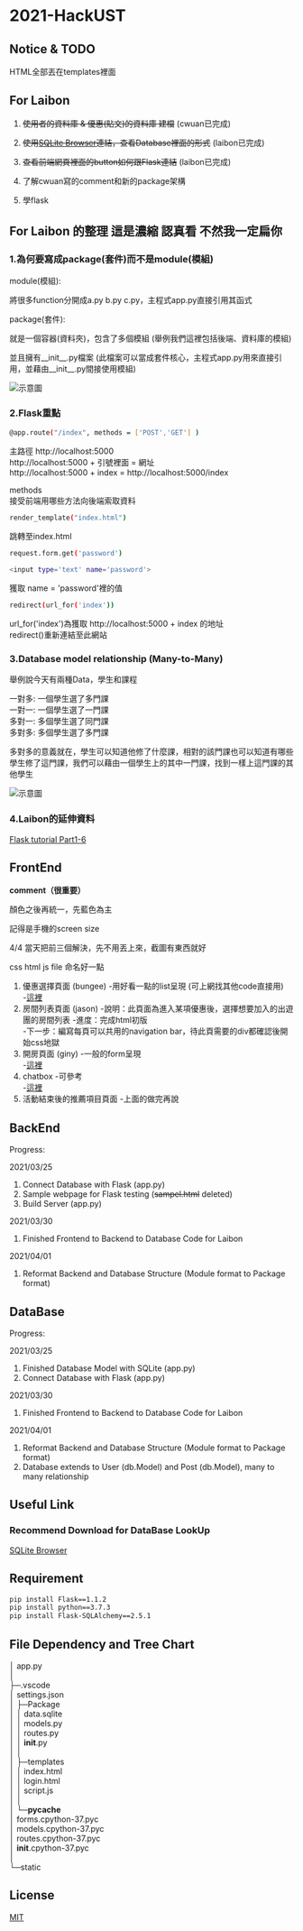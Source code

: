 # 2021-HackUST

## Notice & TODO


HTML全部丟在templates裡面  

## For Laibon 

1. ~~使用者的資料庫 & 優惠(貼文)的資料庫 建檔~~ (cwuan已完成)

2. ~~使用[SQLite Browser](https://sqlitebrowser.org/)連結，查看Database裡面的形式~~  (laibon已完成)

3. ~~查看前端網頁裡面的button如何跟Flask連結~~ (laibon已完成)

4. 了解cwuan寫的comment和新的package架構  

5. 學flask

## For Laibon 的整理 這是濃縮 認真看 不然我一定扁你 

### 1.為何要寫成package(套件)而不是module(模組)  

module(模組):  

將很多function分開成a.py b.py c.py，主程式app.py直接引用其函式  

package(套件):  

就是一個容器(資料夾)，包含了多個模組 (舉例我們這裡包括後端、資料庫的模組) 

並且擁有__init__.py檔案 (此檔案可以當成套件核心，主程式app.py用來直接引用，並藉由__init__.py間接使用模組)  

![示意圖](https://miro.medium.com/max/301/1*baq1t0g9N4tKXBB8nfJ2KQ.png)

### 2.Flask重點  

```bash
@app.route("/index", methods = ['POST','GET'] )
```  

主路徑 http://localhost:5000  
http://localhost:5000 + 引號裡面 = 網址  
http://localhost:5000 + index = http://localhost:5000/index

methods  
接受前端用哪些方法向後端索取資料


```bash
render_template("index.html") 
``` 
跳轉至index.html  


```bash
request.form.get('password')
  
<input type='text' name='password'>  
```
獲取 name = 'password'裡的值  


```bash
redirect(url_for('index'))
```
url_for('index')為獲取 http://localhost:5000 + index 的地址  
redirect()重新連結至此網站

### 3.Database model relationship (Many-to-Many)  

舉例說今天有兩種Data，學生和課程  

一對多: 一個學生選了多門課  
一對一: 一個學生選了一門課  
多對一: 多個學生選了同門課  
多對多: 多個學生選了多門課  

多對多的意義就在，學生可以知道他修了什麼課，相對的該門課也可以知道有哪些學生修了這門課，我們可以藉由一個學生上的其中一門課，找到一樣上這門課的其他學生

![示意圖](https://upload.wikimedia.org/wikipedia/commons/thumb/0/02/Databases-ManyToManyWJunction.jpg/1200px-Databases-ManyToManyWJunction.jpg)


### 4.Laibon的延伸資料
[Flask tutorial Part1-6](https://www.youtube.com/watch?v=MwZwr5Tvyxo&list=PL-osiE80TeTs4UjLw5MM6OjgkjFeUxCYH&index=1)  

## FrontEnd

**comment（很重要）**

顏色之後再統一，先藍色為主

記得是手機的screen size

4/4 當天把前三個解決，先不用丟上來，截圖有東西就好 

css html js file 命名好一點

1. 優惠選擇頁面 (bungee)
      -用好看一點的list呈現 (可上網找其他code直接用)  
      -[這裡](https://www.youtube.com/watch?v=fxY1q4SCB64)
2. 房間列表頁面 (jason)
      -說明：此頁面為進入某項優惠後，選擇想要加入的出遊團的房間列表
      -進度：完成html初版  
      -下一步：編寫每頁可以共用的navigation bar，待此頁需要的div都確認後開始css地獄
3. 開房頁面 (giny)
      -一般的form呈現   
      -[這裡](https://www.youtube.com/watch?v=zT62eVxShsY)
4. chatbox
      -可參考  
      -[這裡](https://www.youtube.com/watch?v=zQyrwxMPm88) 
5. 活動結束後的推薦項目頁面
      -上面的做完再說


## BackEnd

Progress:  

2021/03/25
1. Connect Database with Flask (app.py)
2. Sample webpage for Flask testing (~~sampel.html~~ deleted)  
3. Build Server (app.py)  

2021/03/30
1. Finished Frontend to Backend to Database Code for Laibon

2021/04/01
1. Reformat Backend and Database Structure (Module format to Package format)

## DataBase


Progress:  

2021/03/25
1. Finished Database Model with SQLite (app.py)  
2. Connect Database with Flask (app.py)

2021/03/30
1. Finished Frontend to Backend to Database Code for Laibon

2021/04/01
1. Reformat Backend and Database Structure (Module format to Package format)
2. Database extends to User (db.Model) and Post (db.Model), many to many relationship   

## Useful Link
### Recommend Download for DataBase LookUp
[SQLite Browser](https://sqlitebrowser.org/)


## Requirement

```bash
pip install Flask==1.1.2
pip install python==3.7.3
pip install Flask-SQLAlchemy==2.5.1
```  
## File Dependency and Tree Chart

│  app.py  
│  
├─.vscode  
│      settings.json  
│
├─Package  
│  │  data.sqlite  
│  │  models.py  
│  │  routes.py  
│  │  __init__.py  
│  │  
│  ├─templates  
│  │      index.html  
│  │      login.html  
│  │      script.js  
│  │  
│  └─__pycache__  
│          forms.cpython-37.pyc  
│          models.cpython-37.pyc  
│          routes.cpython-37.pyc  
│          __init__.cpython-37.pyc  
│  
└─static  
## License
[MIT](https://choosealicense.com/licenses/mit/)
